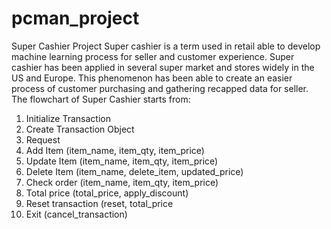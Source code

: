 # pcman_project
Super Cashier Project
Super cashier is a term used in retail able to  develop machine learning process for seller and customer experience. Super cashier has been applied in several super market and stores widely in the US and Europe. This phenomenon has been able to create an easier process of customer purchasing and gathering recapped data for seller.
The flowchart of Super Cashier starts from: 
1. Initialize Transaction
2. Create Transaction Object
3. Request
4. Add Item (item_name, item_qty, item_price)
5. Update Item (item_name, item_qty, item_price)
6. Delete Item (item_name, delete_item, updated_price)
7. Check order (item_name, item_qty, item_price)
8. Total price (total_price, apply_discount)
9. Reset transaction (reset, total_price
10. Exit (cancel_transaction)

